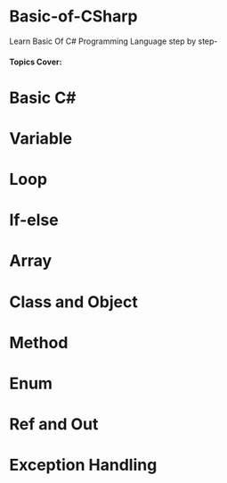 # Basic-of-CSharp
Learn Basic Of C# Programming Language step by step-

  #### Topics Cover:
  # Basic C#
  # Variable
  # Loop
  # If-else
  # Array
  # Class and Object
  # Method
  # Enum
  # Ref and Out
  # Exception Handling
